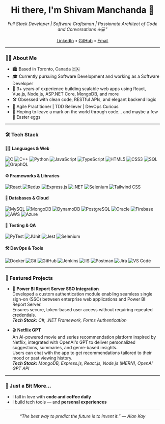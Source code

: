 <h1 align="center">Hi there, I'm Shivam Manchanda 👋</h1>

<p align="center">
  <i>Full Stack Developer | Software Craftsman | Passionate Architect of Code and Conversations ☕💻"</i>
</p>

<p align="center">
  <a href="https://www.linkedin.com/in/shivam-manchandaa" target="_blank">LinkedIn</a> • 
  <a href="https://github.com/shivu-man" target="_blank">GitHub</a> • 
  <a href="mailto:shivam1703manchanda@gmail.com">Email</a>
</p>

---

### 🧑‍💻 About Me

- 🏙️ Based in Toronto, Canada 🇨🇦
- 🎓 Currently pursuing Software Development and working as a Software Developer
- 🚀 3+ years of experience building scalable web apps using React, Vue.js, Node.js, ASP.NET Core, MongoDB, and more
- 🛠️ Obsessed with clean code, RESTful APIs, and elegant backend logic
- 🧠 Agile Practitioner | TDD Believer | DevOps Curious
- 🧳 Hoping to leave a mark on the world through code... and maybe a few 💖 Easter eggs

---

### 🛠️ Tech Stack

#### 👨‍💻 Languages & Web
![C](https://img.shields.io/badge/-C-A8B9CC?style=flat-square&logo=c)
![C++](https://img.shields.io/badge/-C++-00599C?style=flat-square&logo=c%2B%2B)
![Python](https://img.shields.io/badge/-Python-3776AB?style=flat-square&logo=python&logoColor=white)
![JavaScript](https://img.shields.io/badge/-JavaScript-F7DF1E?style=flat-square&logo=javascript&logoColor=black)
![TypeScript](https://img.shields.io/badge/-TypeScript-3178C6?style=flat-square&logo=typescript&logoColor=white)
![HTML5](https://img.shields.io/badge/-HTML5-E34F26?style=flat-square&logo=html5&logoColor=white)
![CSS3](https://img.shields.io/badge/-CSS3-1572B6?style=flat-square&logo=css3)
![SQL](https://img.shields.io/badge/-SQL-003B57?style=flat-square)
![GraphQL](https://img.shields.io/badge/-GraphQL-E10098?style=flat-square&logo=graphql)

#### ⚙️ Frameworks & Libraries
![React](https://img.shields.io/badge/-React-61DAFB?style=flat-square&logo=react)
![Redux](https://img.shields.io/badge/-Redux-764ABC?style=flat-square&logo=redux)
![Express.js](https://img.shields.io/badge/-Express.js-000000?style=flat-square&logo=express)
![.NET](https://img.shields.io/badge/-.NET-512BD4?style=flat-square&logo=dotnet)
![Selenium](https://img.shields.io/badge/-Selenium-43B02A?style=flat-square&logo=selenium)
![Tailwind CSS](https://img.shields.io/badge/-Tailwind%20CSS-38B2AC?style=flat-square&logo=tailwind-css)

#### 🧰 Databases & Cloud
![MySQL](https://img.shields.io/badge/-MySQL-4479A1?style=flat-square&logo=mysql)
![MongoDB](https://img.shields.io/badge/-MongoDB-47A248?style=flat-square&logo=mongodb)
![DynamoDB](https://img.shields.io/badge/-DynamoDB-4053D6?style=flat-square&logo=amazon-dynamodb)
![PostgreSQL](https://img.shields.io/badge/-PostgreSQL-336791?style=flat-square&logo=postgresql)
![Oracle](https://img.shields.io/badge/-Oracle-F80000?style=flat-square&logo=oracle)
![Firebase](https://img.shields.io/badge/-Firebase-FFCA28?style=flat-square&logo=firebase)
![AWS](https://img.shields.io/badge/-AWS-232F3E?style=flat-square&logo=amazon-aws)
![Azure](https://img.shields.io/badge/-Azure-0078D4?style=flat-square&logo=microsoft-azure)

#### 🧪 Testing & QA
![PyTest](https://img.shields.io/badge/-PyTest-3776AB?style=flat-square&logo=python)
![JUnit](https://img.shields.io/badge/-JUnit-25A162?style=flat-square&logo=java)
![Jest](https://img.shields.io/badge/-Jest-C21325?style=flat-square&logo=jest)
![Selenium](https://img.shields.io/badge/-Selenium-43B02A?style=flat-square&logo=selenium)

#### 🛠️ DevOps & Tools
![Docker](https://img.shields.io/badge/-Docker-2496ED?style=flat-square&logo=docker)
![Git](https://img.shields.io/badge/-Git-F05032?style=flat-square&logo=git)
![GitHub](https://img.shields.io/badge/-GitHub-181717?style=flat-square&logo=github)
![Jenkins](https://img.shields.io/badge/-Jenkins-D24939?style=flat-square&logo=jenkins)
![IIS](https://img.shields.io/badge/-IIS-0078D7?style=flat-square&logo=windows)
![Postman](https://img.shields.io/badge/-Postman-FF6C37?style=flat-square&logo=postman)
![Jira](https://img.shields.io/badge/-Jira-0052CC?style=flat-square&logo=jira)
![VS Code](https://img.shields.io/badge/-VS%20Code-007ACC?style=flat-square&logo=visual-studio-code)

---

### 📌 Featured Projects

- 🔐 **Power BI Report Server SSO Integration**  
  Developed a custom authentication module enabling seamless single sign-on (SSO) between enterprise web applications and Power BI Report Server.  
  Ensures secure, token-based user access without requiring repeated credentials.  
  _**Tech Stack:** C#, .NET Framework, Forms Authentication_

- 🎬 **Netflix GPT**  
  An AI-powered movie and series recommendation platform inspired by Netflix, integrated with OpenAI's GPT to deliver personalized suggestions, summaries, and genre-based insights.  
  Users can chat with the app to get recommendations tailored to their mood or past viewing history.  
  _**Tech Stack:** MongoDB, Express.js, React.js, Node.js (MERN), OpenAI GPT API_

---

### 💖 Just a Bit More...

- I fall in love with **code and coffee daily**
- I build tech tools — and **personal experiences** 
---

<p align="center"><i>“The best way to predict the future is to invent it.” — Alan Kay</i></p>
